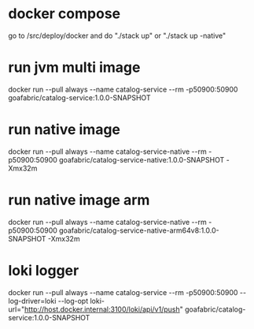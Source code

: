# docker compose
go to /src/deploy/docker and do "./stack up" or "./stack up -native"

# run jvm multi image
docker run --pull always --name catalog-service --rm -p50900:50900 goafabric/catalog-service:1.0.0-SNAPSHOT

# run native image
docker run --pull always --name catalog-service-native --rm -p50900:50900 goafabric/catalog-service-native:1.0.0-SNAPSHOT -Xmx32m

# run native image arm
docker run --pull always --name catalog-service-native --rm -p50900:50900 goafabric/catalog-service-native-arm64v8:1.0.0-SNAPSHOT -Xmx32m

# loki logger
docker run --pull always --name catalog-service --rm -p50900:50900 --log-driver=loki --log-opt loki-url="http://host.docker.internal:3100/loki/api/v1/push" goafabric/catalog-service:1.0.0-SNAPSHOT